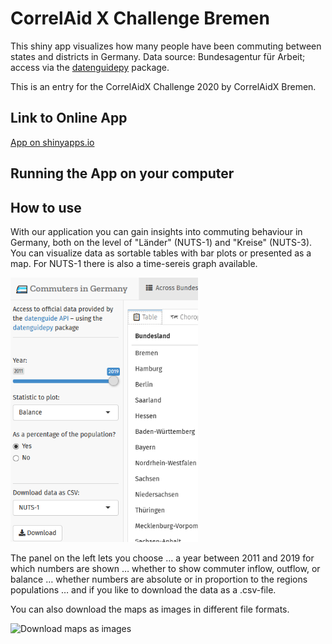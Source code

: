 # CorrelAid X Challenge Bremen

This shiny app visualizes how many people have been commuting between states and districts in Germany. Data source: Bundesagentur für Arbeit; access via the [datenguidepy](https://github.com/CorrelAid/datenguide-python) package.

This is an entry for the CorrelAidX Challenge 2020 by CorrelAidX Bremen.


## Link to Online App

[App on shinyapps.io](https://long39ng.shinyapps.io/pendlerstat_de/)

## Running the App on your computer


## How to use

With our application you can gain insights into commuting behaviour in Germany, both on the level of "Länder" (NUTS-1) and "Kreise" (NUTS-3). You can visualize data as sortable tables with bar plots or presented as a map. For NUTS-1 there is also a time-sereis graph available.

<img alt="Screenshot of the Shiny app's left sidebar" src="./screenshots/datenguide_leftpanel.png" width="300">

The panel on the left lets you choose
… a year between 2011 and 2019 for which numbers are shown
… whether to show commuter inflow, outflow, or balance
… whether numbers are absolute or in proportion to the regions populations
… and if you like to download the data as a .csv-file.

You can also download the maps as images in different file formats.

<img alt="Download maps as images" src="./screenshots/datenguide_n3mapexport.png">

